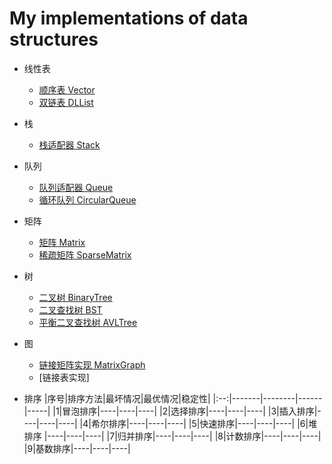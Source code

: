 # My implementations of data structures

* 线性表
  * [顺序表 Vector](https://github.com/faxinwang/DataStructure/blob/master/cpp/Vector)
  * [双链表 DLList](https://github.com/faxinwang/DataStructure/blob/master/cpp/List)

* 栈
  * [栈适配器 Stack](https://github.com/faxinwang/DataStructure/blob/master/cpp/Stack)

* 队列
  * [队列适配器 Queue](https://github.com/faxinwang/DataStructure/blob/master/cpp/Queue)
  * [循环队列 CircularQueue](https://github.com/faxinwang/DataStructure/blob/master/cpp/Queue)

* 矩阵
  * [矩阵 Matrix](https://github.com/faxinwang/DataStructure/blob/master/cpp/Matrixs)
  * [稀疏矩阵 SparseMatrix](https://github.com/faxinwang/DataStructure/blob/master/cpp/Matrixs)

* 树
  * [二叉树 BinaryTree](https://github.com/faxinwang/DataStructure/blob/master/cpp/Tree/BinaryTree)
  * [二叉查找树 BST](https://github.com/faxinwang/DataStructure/blob/master/cpp/Tree/BST)
  * [平衡二叉查找树 AVLTree](https://github.com/faxinwang/DataStructure/tree/master/cpp/Tree/AVLTree)

* 图
  * [链接矩阵实现 MatrixGraph](https://github.com/faxinwang/DataStructure/blob/master/cpp/Graph)
  * [链接表实现]

* 排序
  |序号|排序方法|最坏情况|最优情况|稳定性|
  |:--:|-------|--------|------ |-----|
  |1|冒泡排序|----|----|----|
  |2|选择排序|----|----|----|
  |3|插入排序|----|----|----|
  |4|希尔排序|----|----|----|
  |5|快速排序|----|----|----|
  |6|堆排序  |----|----|----|
  |7|归并排序|----|----|----|
  |8|计数排序|----|----|----|
  |9|基数排序|----|----|----|